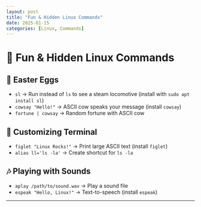 ```yaml
---
layout: post
title: "Fun & Hidden Linux Commands"
date: 2025-01-15
categories: [Linux, Commands]
---
```


# 🎉 Fun & Hidden Linux Commands

## 🤖 Easter Eggs
- `sl` → Run instead of `ls` to see a steam locomotive (install with `sudo apt install sl`)
- `cowsay "Hello!"` → ASCII cow speaks your message (install `cowsay`)
- `fortune | cowsay` → Random fortune with ASCII cow

## 🎨 Customizing Terminal
- `figlet "Linux Rocks!"` → Print large ASCII text (install `figlet`)
- `alias ll='ls -la'` → Create shortcut for `ls -la`

## 🎶 Playing with Sounds
- `aplay /path/to/sound.wav` → Play a sound file
- `espeak "Hello, Linux!"` → Text-to-speech (install `espeak`)

---
